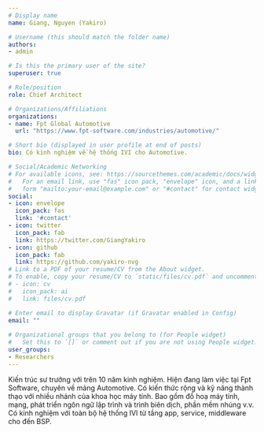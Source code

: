 ```yaml
---
# Display name
name: Giang, Nguyen (Yakiro)

# Username (this should match the folder name)
authors:
- admin

# Is this the primary user of the site?
superuser: true

# Role/position
role: Chief Architect

# Organizations/Affiliations
organizations:
- name: Fpt Global Automotive
  url: "https://www.fpt-software.com/industries/automotive/"

# Short bio (displayed in user profile at end of posts)
bio: Có kinh nghiệm về hệ thống IVI cho Automotive.

# Social/Academic Networking
# For available icons, see: https://sourcethemes.com/academic/docs/widgets/#icons
#   For an email link, use "fas" icon pack, "envelope" icon, and a link in the
#   form "mailto:your-email@example.com" or "#contact" for contact widget.
social:
- icon: envelope
  icon_pack: fas
  link: '#contact'
- icon: twitter
  icon_pack: fab
  link: https://twitter.com/GiangYakiro
- icon: github
  icon_pack: fab
  link: https://github.com/yakiro-nvg
# Link to a PDF of your resume/CV from the About widget.
# To enable, copy your resume/CV to `static/files/cv.pdf` and uncomment the lines below.  
# - icon: cv
#   icon_pack: ai
#   link: files/cv.pdf

# Enter email to display Gravatar (if Gravatar enabled in Config)
email: ""
  
# Organizational groups that you belong to (for People widget)
#   Set this to `[]` or comment out if you are not using People widget.  
user_groups:
- Researchers
---
```


Kiến trúc sư trưởng với trên 10 năm kinh nghiệm. Hiện đang làm việc tại Fpt Software, chuyên về mảng Automotive. Có kiến thức rộng và kỹ năng thành thạo với nhiều nhánh của khoa học máy tính. Bao gồm đồ hoạ máy tính, mạng, phát triển ngôn ngữ lập trình và trình biên dịch, phần mềm nhúng v.v. Có kinh nghiệm với toàn bộ hệ thống IVI từ tầng app, service, middleware cho đến BSP.